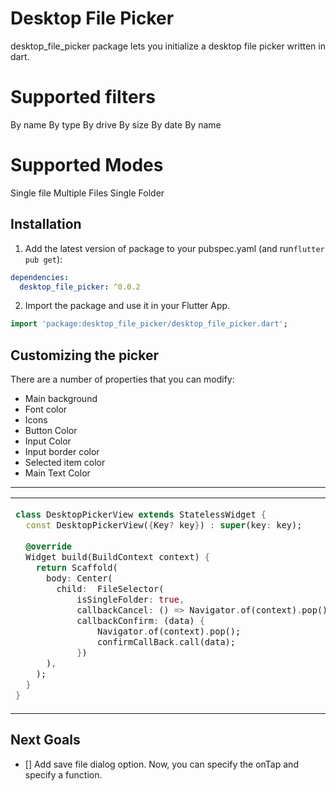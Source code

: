 
# Desktop File Picker

desktop_file_picker package lets you initialize a desktop file picker written in dart.

# Supported filters

By name
By type
By drive
By size
By date
By name

# Supported Modes
Single file
Multiple Files
Single Folder

## Installation 

1. Add the latest version of package to your pubspec.yaml (and run`flutter pub get`):
```yaml
dependencies:
  desktop_file_picker: ^0.0.2
```
2. Import the package and use it in your Flutter App.
```dart
import 'package:desktop_file_picker/desktop_file_picker.dart';
```

## Customizing the picker
There are a number of properties that you can modify:

 - Main background
 - Font color               
 - Icons 
 - Button Color
 - Input Color
 - Input border color
 - Selected item color
 - Main Text Color

<hr>

<table>
<tr>
<td>

```dart
class DesktopPickerView extends StatelessWidget {  
  const DesktopPickerView({Key? key}) : super(key: key);  
  
  @override  
  Widget build(BuildContext context) {  
    return Scaffold(  
      body: Center(  
        child:  FileSelector(
            isSingleFolder: true,
            callbackCancel: () => Navigator.of(context).pop(),
            callbackConfirm: (data) {
                Navigator.of(context).pop();
                confirmCallBack.call(data);
            })
      ),  
    );  
  }  
}
```

</td>
<td>
<img  src="https://linksync.tech/picker.png"  alt="">
</td>
</tr>
</table>

## Next Goals

 - [] Add save file dialog option.
 Now, you can specify the onTap and specify a function.
 
